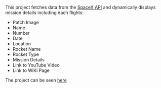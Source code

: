 This project fetches data from the [SpaceX API](https://api.spacexdata.com/v2/launches) and dynamically displays mission details including each flights:

- Patch Image
- Name
- Number
- Date
- Location
- Rocket Name
- Rocket Type
- Mission Details
- Link to YouTube Video
- Link to WiKi Page

The project can be seen [here](https://space-x-qmivdzmph.now.sh/) 








